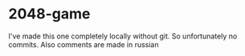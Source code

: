 # 2048-game

I've made this one completely locally without git. So unfortunately no commits. Also comments are made in russian
